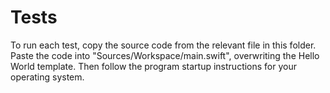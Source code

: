# Tests

To run each test, copy the source code from the relevant file in this folder. Paste the code into "Sources/Workspace/main.swift", overwriting the Hello World template. Then follow the program startup instructions for your operating system.

